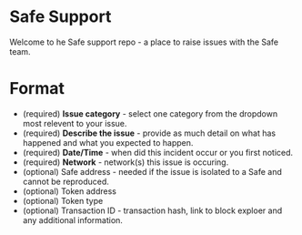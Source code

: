 # Safe Support 

Welcome to he Safe support repo - a place to raise issues with the Safe team.

# Format 

  - (required) **Issue category** - select one category from the dropdown most relevent to your issue.      
  - (required) **Describe the issue** - provide as much detail on what has happened and what you expected to happen.
  - (required) **Date/Time** - when did this incident occur or you first noticed.
  - (required) **Network** - network(s) this issue is occuring.
  - (optional) Safe address - needed if the issue is isolated to a Safe and cannot be reproduced.
  - (optional) Token address 
  - (optional) Token type
  - (optional) Transaction ID - transaction hash, link to block exploer and any additional information.
  
